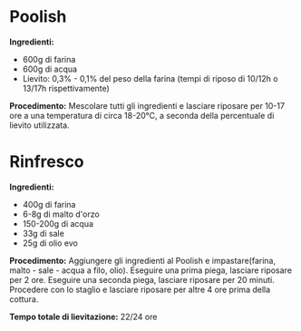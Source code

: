 
# Poolish

**Ingredienti:**

* 600g di farina
* 600g di acqua
* Lievito: 0,3% - 0,1% del peso della farina (tempi di riposo di 10/12h o 13/17h rispettivamente)

**Procedimento:** Mescolare tutti gli ingredienti e lasciare riposare per 10-17 ore a una temperatura di circa 18-20°C, a seconda della percentuale di lievito utilizzata.

# Rinfresco

**Ingredienti:**

* 400g di farina
* 6-8g di malto d'orzo 
* 150-200g di acqua
* 33g di sale
* 25g di olio evo

**Procedimento:** Aggiungere gli ingredienti al Poolish e impastare(farina, malto - sale - acqua a filo, olio). 
Eseguire una prima piega, lasciare riposare per 2 ore. 
Eseguire una seconda piega, lasciare riposare per 20 minuti. 
Procedere con lo staglio e lasciare riposare per altre 4 ore prima della cottura.

**Tempo totale di lievitazione:** 22/24 ore
